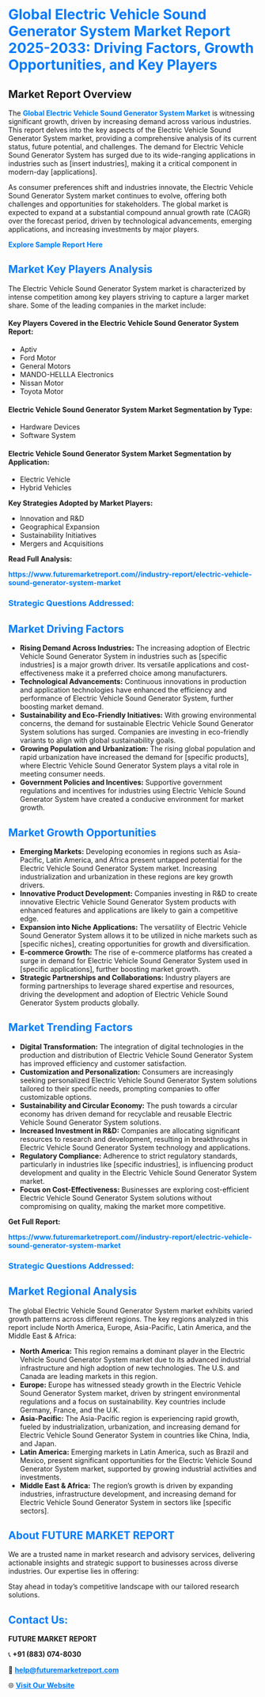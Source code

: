 <h1 style="color: #007BFF;">Global Electric Vehicle Sound Generator System Market Report 2025-2033: Driving Factors, Growth Opportunities, and Key Players</h1>

<section id="overview">
<h2>Market Report Overview</h2>
<p>The <a href="https://www.futuremarketreport.com//industry-report/electric-vehicle-sound-generator-system-market" style="color: #007BFF; text-decoration: none;"><strong>Global Electric Vehicle Sound Generator System Market</strong></a> is witnessing significant growth, driven by increasing demand across various industries. This report delves into the key aspects of the Electric Vehicle Sound Generator System market, providing a comprehensive analysis of its current status, future potential, and challenges. The demand for Electric Vehicle Sound Generator System has surged due to its wide-ranging applications in industries such as [insert industries], making it a critical component in modern-day [applications].</p>
<p>As consumer preferences shift and industries innovate, the Electric Vehicle Sound Generator System market continues to evolve, offering both challenges and opportunities for stakeholders. The global market is expected to expand at a substantial compound annual growth rate (CAGR) over the forecast period, driven by technological advancements, emerging applications, and increasing investments by major players.</p>
</section>

<section id="overview">
<p><a href="https://www.futuremarketreport.com//request-sample/reportId=50546" style="color: #007BFF; text-decoration: none;"><strong>Explore Sample Report Here</strong></a></p>
</section>

<section id="key-players">
<h2 style="color: #007BFF;">Market Key Players Analysis</h2>
<p>The Electric Vehicle Sound Generator System market is characterized by intense competition among key players striving to capture a larger market share. Some of the leading companies in the market include:</p>
<h4>Key Players Covered in the Electric Vehicle Sound Generator System Report:</h4>
<ul><li>Aptiv</li><li>Ford Motor</li><li>General Motors</li><li>MANDO-HELLLA Electronics</li><li>Nissan Motor</li><li>Toyota Motor</li></ul>
<h4>Electric Vehicle Sound Generator System Market Segmentation by Type:</h4>
<ul><li>Hardware Devices</li><li>Software System</li></ul>

<h4>Electric Vehicle Sound Generator System Market Segmentation by Application:</h4>
<ul><li>Electric Vehicle</li><li>Hybrid Vehicles</li></ul>
<p><strong>Key Strategies Adopted by Market Players:</strong></p>
<ul>
<li>Innovation and R&D</li>
<li>Geographical Expansion</li>
<li>Sustainability Initiatives</li>
<li>Mergers and Acquisitions</li>
</ul>
</section>

<section>
<p><strong>Read Full Analysis: </strong></p><a href="https://www.futuremarketreport.com//industry-report/electric-vehicle-sound-generator-system-market" style="color: #007BFF; text-decoration: none;"><strong>https://www.futuremarketreport.com//industry-report/electric-vehicle-sound-generator-system-market</strong></a>
<h3 style="color: #007BFF;">Strategic Questions Addressed:</h3>
</section>

<section id="driving-factors">
<h2 style="color: #007BFF;">Market Driving Factors</h2>
<ul>
<li><strong>Rising Demand Across Industries:</strong> The increasing adoption of Electric Vehicle Sound Generator System in industries such as [specific industries] is a major growth driver. Its versatile applications and cost-effectiveness make it a preferred choice among manufacturers.</li>
<li><strong>Technological Advancements:</strong> Continuous innovations in production and application technologies have enhanced the efficiency and performance of Electric Vehicle Sound Generator System, further boosting market demand.</li>
<li><strong>Sustainability and Eco-Friendly Initiatives:</strong> With growing environmental concerns, the demand for sustainable Electric Vehicle Sound Generator System solutions has surged. Companies are investing in eco-friendly variants to align with global sustainability goals.</li>
<li><strong>Growing Population and Urbanization:</strong> The rising global population and rapid urbanization have increased the demand for [specific products], where Electric Vehicle Sound Generator System plays a vital role in meeting consumer needs.</li>
<li><strong>Government Policies and Incentives:</strong> Supportive government regulations and incentives for industries using Electric Vehicle Sound Generator System have created a conducive environment for market growth.</li>
</ul>
</section>

<section id="growth-opportunities">
<h2 style="color: #007BFF;">Market Growth Opportunities</h2>
<ul>
<li><strong>Emerging Markets:</strong> Developing economies in regions such as Asia-Pacific, Latin America, and Africa present untapped potential for the Electric Vehicle Sound Generator System market. Increasing industrialization and urbanization in these regions are key growth drivers.</li>
<li><strong>Innovative Product Development:</strong> Companies investing in R&D to create innovative Electric Vehicle Sound Generator System products with enhanced features and applications are likely to gain a competitive edge.</li>
<li><strong>Expansion into Niche Applications:</strong> The versatility of Electric Vehicle Sound Generator System allows it to be utilized in niche markets such as [specific niches], creating opportunities for growth and diversification.</li>
<li><strong>E-commerce Growth:</strong> The rise of e-commerce platforms has created a surge in demand for Electric Vehicle Sound Generator System used in [specific applications], further boosting market growth.</li>
<li><strong>Strategic Partnerships and Collaborations:</strong> Industry players are forming partnerships to leverage shared expertise and resources, driving the development and adoption of Electric Vehicle Sound Generator System products globally.</li>
</ul>
</section>

<section id="trending-factors">
<h2 style="color: #007BFF;">Market Trending Factors</h2>
<ul>
<li><strong>Digital Transformation:</strong> The integration of digital technologies in the production and distribution of Electric Vehicle Sound Generator System has improved efficiency and customer satisfaction.</li>
<li><strong>Customization and Personalization:</strong> Consumers are increasingly seeking personalized Electric Vehicle Sound Generator System solutions tailored to their specific needs, prompting companies to offer customizable options.</li>
<li><strong>Sustainability and Circular Economy:</strong> The push towards a circular economy has driven demand for recyclable and reusable Electric Vehicle Sound Generator System solutions.</li>
<li><strong>Increased Investment in R&D:</strong> Companies are allocating significant resources to research and development, resulting in breakthroughs in Electric Vehicle Sound Generator System technology and applications.</li>
<li><strong>Regulatory Compliance:</strong> Adherence to strict regulatory standards, particularly in industries like [specific industries], is influencing product development and quality in the Electric Vehicle Sound Generator System market.</li>
<li><strong>Focus on Cost-Effectiveness:</strong> Businesses are exploring cost-efficient Electric Vehicle Sound Generator System solutions without compromising on quality, making the market more competitive.</li>
</ul>
</section>

<section>
<p><strong>Get Full Report: </strong></p><a href="https://www.futuremarketreport.com//industry-report/electric-vehicle-sound-generator-system-market" style="color: #007BFF; text-decoration: none;"><strong>https://www.futuremarketreport.com//industry-report/electric-vehicle-sound-generator-system-market</strong></a>
<h3 style="color: #007BFF;">Strategic Questions Addressed:</h3>
</section>


<section id="regional-analysis">
<h2 style="color: #007BFF;">Market Regional Analysis</h2>
<p>The global Electric Vehicle Sound Generator System market exhibits varied growth patterns across different regions. The key regions analyzed in this report include North America, Europe, Asia-Pacific, Latin America, and the Middle East & Africa:</p>
<ul>
<li><strong>North America:</strong> This region remains a dominant player in the Electric Vehicle Sound Generator System market due to its advanced industrial infrastructure and high adoption of new technologies. The U.S. and Canada are leading markets in this region.</li>
<li><strong>Europe:</strong> Europe has witnessed steady growth in the Electric Vehicle Sound Generator System market, driven by stringent environmental regulations and a focus on sustainability. Key countries include Germany, France, and the U.K.</li>
<li><strong>Asia-Pacific:</strong> The Asia-Pacific region is experiencing rapid growth, fueled by industrialization, urbanization, and increasing demand for Electric Vehicle Sound Generator System in countries like China, India, and Japan.</li>
<li><strong>Latin America:</strong> Emerging markets in Latin America, such as Brazil and Mexico, present significant opportunities for the Electric Vehicle Sound Generator System market, supported by growing industrial activities and investments.</li>
<li><strong>Middle East & Africa:</strong> The region’s growth is driven by expanding industries, infrastructure development, and increasing demand for Electric Vehicle Sound Generator System in sectors like [specific sectors].</li>
</ul>
</section>

<footer>
<h2 style="color: #007BFF;">About FUTURE MARKET REPORT</h2>
<p>We are a trusted name in market research and advisory services, delivering actionable insights and strategic support to businesses across diverse industries. Our expertise lies in offering:</p>

<p>Stay ahead in today’s competitive landscape with our tailored research solutions.</p>

<h2 style="color: #007BFF;">Contact Us:</h2>
<p><strong>FUTURE MARKET REPORT</strong></p>
<p>📞 <strong>+91 (883) 074-8030</strong></p>
<p>📧 <strong><a href="mailto:help@futuremarketreport.com" style="color: #007BFF;">help@futuremarketreport.com</a></strong></p>
<p>🌐 <strong><a href="https://www.futuremarketreport.com/" style="color: #007BFF;">Visit Our Website</a></strong></p>
</footer>